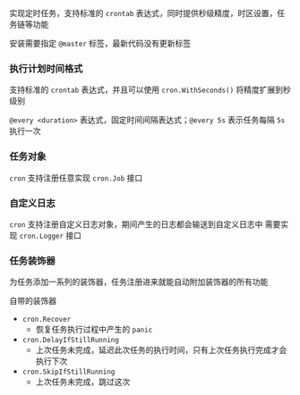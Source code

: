 实现定时任务，支持标准的 `crontab` 表达式，同时提供秒级精度，时区设置，任务链等功能

安装需要指定 `@master` 标签，最新代码没有更新标签

### 执行计划时间格式

支持标准的 `crontab` 表达式，并且可以使用 `cron.WithSeconds()` 将精度扩展到秒级别

`@every <duration>` 表达式，固定时间间隔表达式；`@every 5s` 表示任务每隔 `5s` 执行一次

### 任务对象

`cron` 支持注册任意实现 `cron.Job` 接口

### 自定义日志

`cron` 支持注册自定义日志对象，期间产生的日志都会输送到自定义日志中
需要实现 `cron.Logger` 接口

### 任务装饰器

为任务添加一系列的装饰器，任务注册进来就能自动附加装饰器的所有功能

自带的装饰器

- `cron.Recover`
    - 恢复任务执行过程中产生的 `panic`
- `cron.DelayIfStillRunning`
    - 上次任务未完成，延迟此次任务的执行时间，只有上次任务执行完成才会执行下次
- `cron.SkipIfStillRunning`
    - 上次任务未完成，跳过这次